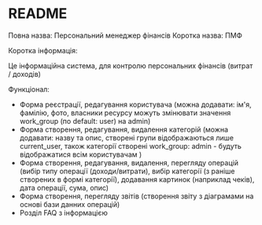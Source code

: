 # README

Повна назва: Персональний менеджер фінансів 
Коротка назва: ПМФ

Коротка інформація:

Це інформаційна система, для контролю персональних фінансів (витрат /
доходів)

Функціонал:

* Форма реєстрації, редагування користувача (можна додавати: ім'я, фамілію, фото, власники ресурсу можуть змінювати значення work_group (по default: user) на admin)
* Форма створення, редагування, видалення категорій (можна додавати: назву та опис, створені групи відображаються лише current_user, також категорії створені work_group: admin - будуть відображатися всім користувачам )
* Форма створення, редагування, видалення, перегляду операцій (вибір типу операції (доходи/витрати), вибір категорії (з раніше створених в формі категорії), додавання картинок (наприклад чеків), дата операції, сума, опис)
* Форма створення, перегляду звітів (створення звіту з діаграмами на основі бази данних операцій)
* Розділ FAQ з інформацією
